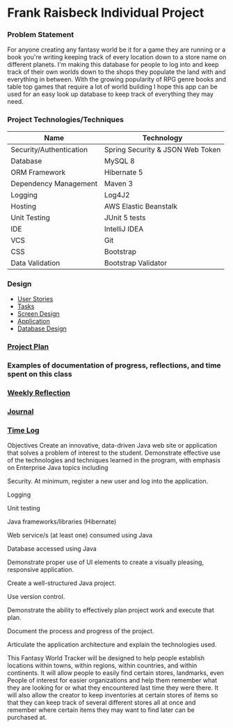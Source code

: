 # Frank Raisbeck Individual Project

### Problem Statement

For anyone creating any fantasy world be it for a game they are running or a book you're writing keeping track of every location down to a store name on different planets.  I'm making this database for people
to log into and keep track of their own worlds down to the shops they populate the land with and everything in between.
With the growing popularity of RPG genre books and table top games that require a lot of world building I hope this app can be used for an easy look up database
to keep track of everything they may need.

### Project Technologies/Techniques
| Name | Technology |
|------|------------|
| Security/Authentication | Spring Security & JSON Web Token |
| Database | MySQL 8 |
| ORM Framework | Hibernate 5 |
| Dependency Management | Maven 3 |
| Logging | Log4J2 |
| Hosting | AWS Elastic Beanstalk |
| Unit Testing | JUnit 5 tests |
| IDE | IntelliJ IDEA |
| VCS | Git | 
| CSS | Bootstrap |
| Data Validation | Bootstrap Validator |

### Design
* [User Stories](DesignDocuments/userStories.md)
* [Tasks]()
* [Screen Design]()
* [Application]()
* [Database Design]()

### [Project Plan](ProjectPlan.md)

### Examples of documentation of progress, reflections, and time spent on this class

### [Weekly Reflection](WeeklyReflection.md)
### [Journal](Journal.md)
### [Time Log](timeLog.md)



Objectives
Create an innovative, data-driven Java web site or application that solves a problem of interest to the student.
Demonstrate effective use of the technologies and techniques learned in the program, with emphasis on Enterprise Java topics including

Security. At minimum, register a new user and log into the application.

Logging

Unit testing

Java frameworks/libraries (Hibernate)

Web service/s (at least one) consumed using Java

Database accessed using Java

Demonstrate proper use of UI elements to create a visually pleasing, responsive application.

Create a well-structured Java project.

Use version control.

Demonstrate the ability to effectively plan project work and execute that plan.

Document the process and progress of the project.

Articulate the application architecture and explain the technologies used.


This Fantasy World Tracker will be designed to help people establish locations within towns, within regions, within countries,
and within continents.  It will allow people to easily find certain stores, landmarks, even People of interest for easier organizations
and help them remember what they are looking for or what they encountered last time they were there.  It will also allow the creator to keep 
inventories at certain stores of items so that they can keep track of several different stores all at once and remember where certain
items they may want to find later can be purchased at.